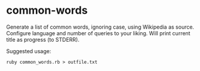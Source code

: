 # common-words
Generate a list of common words, ignoring case, using Wikipedia as source.
Configure language and number of queries to your liking. Will print current
title as progress (to STDERR).

Suggested usage:
```
ruby common_words.rb > outfile.txt
```
